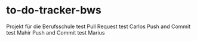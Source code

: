 # to-do-tracker-bws
Projekt für die Berufsschule
 test
 Pull Request test Carlos
 Push and Commit test Mahir
 Push and Commit test Marius